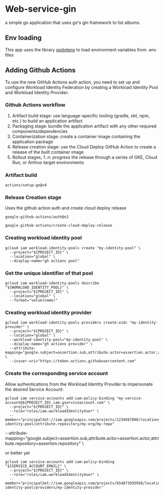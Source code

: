 # Web-service-gin
a simple go application that uses go's gin framework to list albums. 

## Env loading
This app uses the library [godotenv](github.com/joho/godotenv) to load environment variables from .env files


## Adding Github Actions
To use the new GitHub Actions auth action, you need to set up and configure Workload Identity Federation by creating a Workload Identity Pool and Workload Identity Provider:

### Github Actions workflow
1. Artifact build stage: use language-specific tooling (gradle, sbt, npm, etc.) to build an application artifact
2. Packaging stage: bundle the application artifact with any other required components/dependencies
3. Containerization stage: create a container image containing the application package
4. Release creation stage: use the Cloud Deploy GitHub Action to create a release of the built container image
5. Rollout stages, 1..n: progress the release through a series of GKE,  Cloud Run, or Anthos target environments

### Artifact build
```
actions/setup-go@v4
```

### Release Creation stage
Uses the github action auth and create cloud deploy release
```
google-github-actions/auth@v2

google-github-actions/create-cloud-deploy-release
```

### Creating workload identity pool
```
gcloud iam workload-identity-pools create "my-identity-pool" \
  --project="${PROJECT_ID}" \
  --location="global" \
  --display-name="gh actions pool"
```

### Get the unique identifier of that pool
```
gcloud iam workload-identity-pools describe "${WORKLOAD_IDENTITY_POOL}" \
  --project="${PROJECT_ID}" \
  --location="global" \
  --format="value(name)"
```


### Creating workload identity provider
```
gcloud iam workload-identity-pools providers create-oidc "my-identity-provider" \
  --project="${PROJECT_ID}" \
  --location="global" \
  --workload-identity-pool="my-identity-pool" \
  --display-name="gh actions provider" \
  --attribute-mapping="google.subject=assertion.sub,attribute.actor=assertion.actor,attribute.aud=assertion.aud" \
  --issuer-uri="https://token.actions.githubusercontent.com"
```

### Create the corresponding service account

Allow authentications from the Workload Identity Provider to impersonate the desired Service Account:


```
gcloud iam service-accounts add-iam-policy-binding "my-service-account@${PROJECT_ID}.iam.gserviceaccount.com" \
  --project="${PROJECT_ID}" \
  --role="roles/iam.workloadIdentityUser" \
  --member="principalSet://iam.googleapis.com/projects/1234567890/locations/global/workloadIdentityPools/my-identity-pool/attribute.repository/my-org/my-repo"
```

  --attribute-mapping="google.subject=assertion.sub,attribute.actor=assertion.actor,attribute.repository=assertion.repository" \


or better yet 
```
gcloud iam service-accounts add-iam-policy-binding "${SERVICE_ACCOUNT_EMAIL}" \
  --project="${PROJECT_ID}" \
  --role="roles/iam.workloadIdentityUser" \
  --member="principalSet://iam.googleapis.com/projects/654873593958/locations/global/workloadIdentityPools/my-identity-pool/providers/my-identity-provider"
```